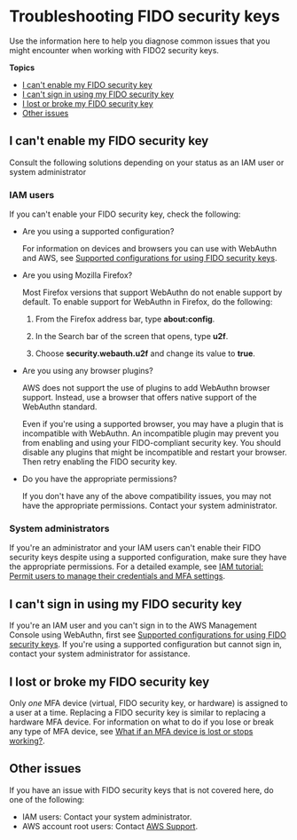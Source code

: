 # Troubleshooting FIDO security keys<a name="troubleshoot_mfa-fido"></a>

Use the information here to help you diagnose common issues that you might encounter when working with FIDO2 security keys\.

**Topics**
+ [I can't enable my FIDO security key](#troubleshoot_mfa-fido-cant-enable)
+ [I can't sign in using my FIDO security key](#troubleshoot_mfa-fido-signin)
+ [I lost or broke my FIDO security key](#troubleshoot_mfa-fido-lost)
+ [Other issues](#troubleshoot_mfa-fido-other-issues)

## I can't enable my FIDO security key<a name="troubleshoot_mfa-fido-cant-enable"></a>

Consult the following solutions depending on your status as an IAM user or system administrator

### IAM users<a name="troubleshoot_mfa-fido-cant-enable-iam-user"></a>

If you can't enable your FIDO security key, check the following:
+ Are you using a supported configuration?

  For information on devices and browsers you can use with WebAuthn and AWS, see [Supported configurations for using FIDO security keys](id_credentials_mfa_fido_supported_configurations.md)\.
+ Are you using Mozilla Firefox?

  Most Firefox versions that support WebAuthn do not enable support by default\. To enable support for WebAuthn in Firefox, do the following:

  1. From the Firefox address bar, type **about:config**\.

  1. In the Search bar of the screen that opens, type **u2f**\.

  1. Choose **security\.webauth\.u2f** and change its value to **true**\.
+ Are you using any browser plugins?

  AWS does not support the use of plugins to add WebAuthn browser support\. Instead, use a browser that offers native support of the WebAuthn standard\.

  Even if you're using a supported browser, you may have a plugin that is incompatible with WebAuthn\. An incompatible plugin may prevent you from enabling and using your FIDO\-compliant security key\. You should disable any plugins that might be incompatible and restart your browser\. Then retry enabling the FIDO security key\.
+ Do you have the appropriate permissions?

  If you don't have any of the above compatibility issues, you may not have the appropriate permissions\. Contact your system administrator\. 

### System administrators<a name="troubleshoot_mfa-fido-cant-enable-sys-admin"></a>

If you're an administrator and your IAM users can't enable their FIDO security keys despite using a supported configuration, make sure they have the appropriate permissions\. For a detailed example, see [IAM tutorial: Permit users to manage their credentials and MFA settings](tutorial_users-self-manage-mfa-and-creds.md)\.

## I can't sign in using my FIDO security key<a name="troubleshoot_mfa-fido-signin"></a>

If you're an IAM user and you can't sign in to the AWS Management Console using WebAuthn, first see [Supported configurations for using FIDO security keys](id_credentials_mfa_fido_supported_configurations.md)\. If you're using a supported configuration but cannot sign in, contact your system administrator for assistance\. 

## I lost or broke my FIDO security key<a name="troubleshoot_mfa-fido-lost"></a>

Only *one* MFA device \(virtual, FIDO security key, or hardware\) is assigned to a user at a time\. Replacing a FIDO security key is similar to replacing a hardware MFA device\. For information on what to do if you lose or break any type of MFA device, see [What if an MFA device is lost or stops working?](id_credentials_mfa_lost-or-broken.md)\.

## Other issues<a name="troubleshoot_mfa-fido-other-issues"></a>

If you have an issue with FIDO security keys that is not covered here, do one of the following:
+ IAM users: Contact your system administrator\.
+ AWS account root users: Contact [AWS Support](https://aws.amazon.com/premiumsupport/)\.